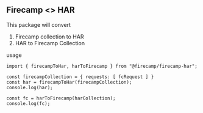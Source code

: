 ## Firecamp <> HAR

This package will convert

1. Firecamp collection to HAR
2. HAR to Firecamp Collection

usage

```
import { firecampToHar, harToFirecamp } from "@firecamp/firecamp-har";

const firecampCollection = { requests: [ fcRequest ] }
const har = firecampToHar(firecampCollection);
console.log(har);

const fc = harToFirecamp(harCollection);
console.log(fc);
```